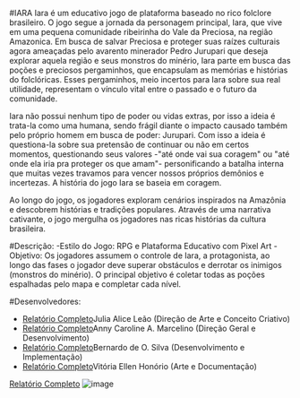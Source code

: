 #IARA
Iara é um educativo jogo de plataforma baseado no rico folclore brasileiro. O jogo segue a jornada da personagem principal, Iara, que vive em uma pequena comunidade ribeirinha do Vale da Preciosa, na região Amazonica. Em busca de salvar Preciosa e proteger suas raízes culturais agora ameaçadas pelo avarento minerador Pedro Jurupari que deseja explorar aquela região e seus monstros do minério, Iara parte em busca das poções e preciosos pergaminhos, que encapsulam as memórias e histórias do folclóricas. Esses pergaminhos, meio incertos para Iara sobre sua real utilidade, representam o vínculo vital entre o passado e o futuro da comunidade.

Iara não possui nenhum tipo de poder ou vidas extras, por isso a ideia é trata-la como uma humana, sendo frágil diante o impacto causado também pelo próprio homem em busca de poder: Jurupari. Com isso a ideia é questiona-la sobre sua pretensão de continuar ou não em certos momentos, questionando seus valores -"até onde vai sua coragem" ou "até onde ela iria pra proteger os que amam"- personificando a batalha interna que muitas vezes travamos para vencer nossos próprios demônios e incertezas. A história do jogo Iara se baseia em coragem.

Ao longo do jogo, os jogadores exploram cenários inspirados na Amazônia e descobrem histórias e tradições populares. Através de uma narrativa cativante, o jogo mergulha os jogadores nas ricas histórias da cultura brasileira.

#Descrição:
-Estilo do Jogo: 
RPG e Plataforma Educativo com Pixel Art
-Objetivo:
Os jogadores assumem o controle de Iara, a protagonista, ao longo das fases o jogador deve superar obstáculos e derrotar os inimigos (monstros do minério). O principal objetivo é coletar todas as poções espalhadas pelo mapa e completar cada nível.

#Desenvolvedores:
- <a href="https://github.com/juliaaliceleao" target="_blank">Relatório Completo</a>Julia Alice Leão (Direção de Arte e Conceito Criativo)
- <a href="https://github.com/annyACAM" target="_blank">Relatório Completo</a>Anny Caroline A. Marcelino (Direção Geral e Desenvolvimento)
- <a href="https://github.com/Bernardo-O-Silva" target="_blank">Relatório Completo</a>Bernardo de O. Silva (Desenvolvimento e Implementação)
- <a href="https://github.com/vitoriaEHon" target="_blank">Relatório Completo</a>Vitória Ellen Honório (Arte e Documentação)

<a href="https://github.com/juliaaliceleao/2023-303-Iara/tree/main" target="_blank">Relatório Completo</a>
![image](https://github.com/user-attachments/assets/41aaa154-b748-417b-8a99-66fb0d25e7a2)

